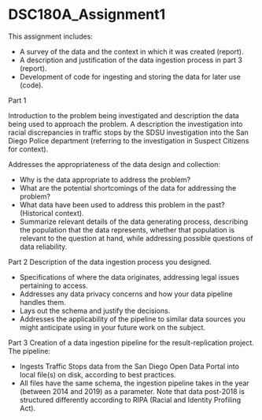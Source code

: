 # DSC180A_Assignment1

This assignment includes:
- A survey of the data and the context in which it was created (report).
- A description and justification of the data ingestion process in part 3 (report).
- Development of code for ingesting and storing the data for later use (code).

Part 1

Introduction to the problem being investigated and description the data being used to approach the problem. A description the investigation into racial discrepancies in traffic stops by the SDSU investigation into the San Diego Police department (referring to the investigation in Suspect Citizens for context).

Addresses the appropriateness of the data design and collection:
- Why is the data appropriate to address the problem?
- What are the potential shortcomings of the data for addressing the problem?
- What data have been used to address this problem in the past? (Historical context).
- Summarize relevant details of the data generating process, describing the population that the data represents, whether that population is relevant to the question at hand, while addressing possible questions of data reliability.

Part 2
Description of the data ingestion process you designed.
- Specifications of where the data originates, addressing legal issues pertaining to access.
- Addresses any data privacy concerns and how your data pipeline handles them.
- Lays out the schema and justify the decisions.
- Addresses the applicability of the pipeline to similar data sources you might anticipate using in your future work on the subject.

Part 3
Creation of a data ingestion pipeline for the result-replication project. The pipeline:
- Ingests Traffic Stops data from the San Diego Open Data Portal into local file(s) on disk, according to best practices.
- All files have the same schema, the ingestion pipeline takes in the year (between 2014 and 2019) as a parameter. Note that data post-2018 is structured differently according to RIPA (Racial and Identity Profiling Act).
